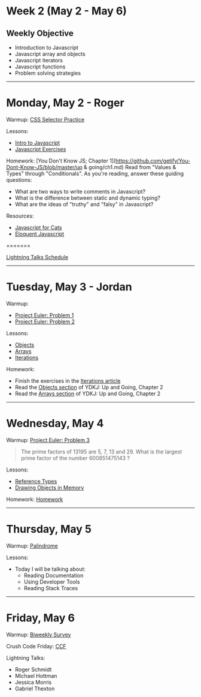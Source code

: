 # Week 2 (May 2 - May 6)
## Weekly Objective

- Introduction to Javascript
- Javascript array and objects
- Javascript iterators
- Javascript functions
- Problem solving strategies

---

# Monday, May 2 - Roger

Warmup: [CSS Selector Practice](http://flukeout.github.io/)

Lessons:
- [Intro to Javascript](https://workbook.galvanize.com/cohorts/68/articles/3082)
- [Javascript Exercises](https://github.com/gSchool/javascript-basic-exercises)

Homework: [You Don't Know JS; Chapter 1](https://github.com/getify/You-Dont-Know-JS/blob/master/up & going/ch1.md) Read from "Values & Types" through "Conditionals". As you're reading, answer these guiding questions:

- What are two ways to write comments in Javascript?
- What is the difference between static and dynamic typing?
- What are the ideas of "truthy" and "falsy" in Javascript?

Resources:
- [Javascript for Cats](http://jsforcats.com/)
- [Eloquent Javascript](http://eloquentjavascript.net/)

=======

[Lightning Talks Schedule](https://docs.google.com/a/galvanize.com/spreadsheets/d/1AcdS91njmg8ETT0wwCUynC-jHQ-c0gW51qq76siGA9Q)

---

# Tuesday, May 3 - Jordan

Warmup:

- [Project Euler: Problem 1](https://projecteuler.net/problem=1)
- [Project Euler: Problem 2](https://projecteuler.net/problem=2)


Lessons:

- [Objects](https://workbook.galvanize.com/cohorts/68/articles/3570)
- [Arrays](https://workbook.galvanize.com/cohorts/68/articles/3569)
- [Iterations](https://workbook.galvanize.com/cohorts/68/articles/3571)

Homework:

- Finish the exercises in the [Iterations article](https://workbook.galvanize.com/cohorts/68/articles/3571)
- Read the [Objects section](https://github.com/getify/You-Dont-Know-JS/blob/master/up%20&%20going/ch2.md#objects) of YDKJ: Up and Going, Chapter 2
- Read the [Arrays section](https://github.com/getify/You-Dont-Know-JS/blob/master/up%20&%20going/ch2.md#arrays) of YDKJ: Up and Going, Chapter 2

---

# Wednesday, May 4

Warmup: [Project Euler: Problem 3](https://projecteuler.net/problem=3)

>The prime factors of 13195 are 5, 7, 13 and 29.
What is the largest prime factor of the number 600851475143 ?


Lessons:

- [Reference Types](https://workbook.galvanize.com/cohorts/68/articles/3572)
- [Drawing Objects in Memory](https://workbook.galvanize.com/cohorts/68/articles/3080)

Homework: [Homework](https://workbook.galvanize.com/cohorts/68/student_dashboard)


---

# Thursday, May 5

Warmup: [Palindrome](http://www.codewars.com/kata/palindrome-for-your-dome)

Lessons:

- Today I will be talking about:
  - Reading Documentation
  - Using Developer Tools
  - Reading Stack Traces


---

# Friday, May 6

Warmup: [Biweekly Survey](https://docs.google.com/forms/d/1XsnxPufkGL24Bnsa_8IxcyJT6-VudP4QC9VqbTbctAw/viewform?usp=send_form)

Crush Code Friday: [CCF](https://github.com/gSchool/ccf-data-structures)

Lightning Talks:
- Roger Schmidt
- Michael Hottman
- Jessica Morris
-	Gabriel Thexton
